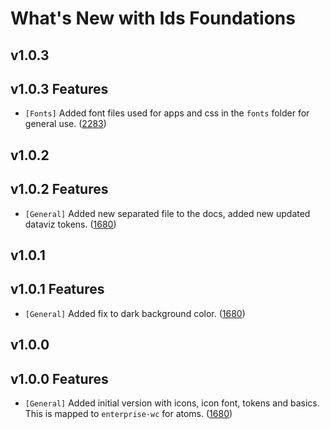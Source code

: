 # What's New with Ids Foundations

## v1.0.3

## v1.0.3 Features

- `[Fonts]` Added font files used for apps and css in the `fonts` folder for general use. ([2283](https://github.com/infor-design/enterprise/issues/2283))

## v1.0.2

## v1.0.2 Features

- `[General]` Added new separated file to the docs, added new updated dataviz tokens. ([1680](https://github.com/infor-design/enterprise/issues/1680))

## v1.0.1

## v1.0.1 Features

- `[General]` Added fix to dark background color. ([1680](https://github.com/infor-design/enterprise/issues/1680))

## v1.0.0

## v1.0.0 Features

- `[General]` Added initial version with icons, icon font, tokens and basics. This is mapped to `enterprise-wc` for atoms. ([1680](https://github.com/infor-design/enterprise/issues/1680))
